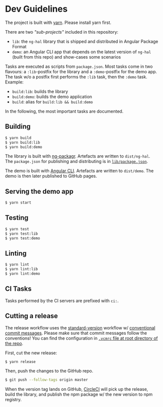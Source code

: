 Dev Guidelines
==============

The project is built with [yarn](yarnpkg.com/).
Please install yarn first.

There are two _"sub-projects"_ included in this repository:

 - `lib`: the `ng-hal` library that is shipped and distributed in Angular Package Format
 - `demo`: an Angular CLI app that depends on the latest version of `ng-hal` (built from this repo) and show-cases some scenarios

Tasks are executed as scripts from `package.json`.
Most tasks come in two flavours: a `:lib`-postfix for the library and a `:demo`-postfix for the demo app.
The task w/o a postfix first performs the `:lib` task, then the `:demo` task.
Example:

 - `build:lib`: builds the library
 - `build:demo`: builds the demo application
 - `build`: alias for `build:lib && build:demo`

In the following, the most important tasks are documented.


## Building

```bash
$ yarn build
$ yarn build:lib
$ yarn build:demo
```

The library is built with [ng-packagr](https://github.com/dherges/ng-packagr).
Artefacts are written to `dist/ng-hal`.
The `package.json` for publishing and distributing is in [`lib/package.json`](lib/package.json).

The demo is built with [Angular CLI](https://github.com/angular/angular-cli).
Artefacts are written to `dist/demo`.
The demo is then later published to GitHub pages.


## Serving the demo app

```bash
$ yarn start
```


## Testing

```bash
$ yarn test
$ yarn test:lib
$ yarn test:demo
```


## Linting

```bash
$ yarn lint
$ yarn lint:lib
$ yarn lint:demo
```


## CI Tasks

Tasks performed by the CI servers are prefixed with `ci:`.


## Cutting a release

The release workflow uses the [standard-version](https://github.com/conventional-changelog/standard-version#standard-version) workflow w/ [conventional commit messages](https://conventionalcommits.org/).
Please make sure that commit messages follow the conventions!
You can find the configuration in [`.vcmrc` file at root directory of the repo](.vcmrc).

First, cut the new release:

```bash
$ yarn release
```

Then, push the changes to the GitHub repo.

```bash
$ git push --follow-tags origin master
```

When the version tag lands on GitHub, [CircleCI](https://circleci.com/gh/dherges/ng-hal) will pick up the release, build the library, and publish the npm package w/ the new version to npm registry.
